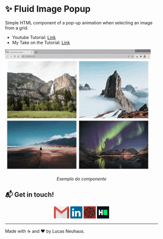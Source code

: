 # :sparkles: ​Fluid Image Popup

Simple HTML component of a pop-up animation when selecting an image from a grid.

- Youtube Tutorial: [Link](https://www.youtube.com/watch?v=4SQXOA8Z-lo)
- My Take on the Tutorial: [Link](https://neuhaus93.github.io/fluid-imagem-popup)

<img src=".github/gif-optimized.gif" alt="page-gif" height="400">

<p align="center"><em>Exemplo do componente</em></p>



## :mailbox_with_mail: Get in touch!

<p align="center">
    <a href="mailto:lucsa.neuhaus.dev@gmail.com" target="_blank" ><img alt="linkedin" src=".github/contact/gmail_logo.svg" height="40"></a>
    <a href="https://www.linkedin.com/in/lucas-neuhaus/" target="_blank" ><img alt="linkedin" src=".github/contact/linkedin_logo.svg" height="40"></a>
    <a href="https://www.codewars.com/users/Neuhaus" target="_blank" ><img alt="hackerrank" src=".github/contact/codewars_logo.svg" height="40"></a>
    <a href="https://www.hackerrank.com/lucas_neuhaus93" target="_blank" ><img alt="hackerrank" src=".github/contact/hackerrank_logo.svg" height="40"></a>
</p>


---

Made with :coffee: and ❤️ by Lucas Neuhaus.

